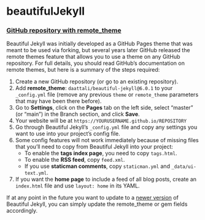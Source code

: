 # beautifulJekyll

### [GitHub repository with remote_theme](https://beautifuljekyll.com/getstarted/#install-steps-hard)

Beautiful Jekyll was initially developed as a GitHub Pages theme that was meant to be used via forking, but several years later GitHub released the remote themes feature that allows you to use a theme on any GitHub repository. For full details, you should read GitHub’s documentation on remote themes, but here is a summary of the steps required:

1. Create a new GitHub repository (or go to an existing repository).
2. Add **remote_theme**: ``daattali/beautiful-jekyll@6.0.1`` to your ``_config.yml`` file (remove any previous ``theme`` or ``remote_theme`` parameters that may have been there before).
3. Go to **Settings**, click on the **Pages** tab on the left side, select “master” (or “main”) in the Branch section, and click **Save**.
4. Your website will be at ``https://YOURUSERNAME.github.io/REPOSITORY``
5. Go through Beautiful Jekyll’s ``_config.yml`` file and copy any settings you want to use into your project’s config file.
6. Some config features will not work immediately because of missing files that you’ll need to copy from Beautiful Jekyll into your project:
    - To enable the **tags index page**, you need to copy ``tags.html``.
    - To enable the **RSS feed**, copy ``feed.xml``.
    - If you use **staticman comments**, copy ``staticman.yml`` and ``_data/ui-text.yml``.
7. If you want the **home page** to include a feed of all blog posts, create an ``index.html`` file and use ``layout: home`` in its YAML.

If at any point in the future you want to update to a [newer version](https://beautifuljekyll.com/updates/) of Beautiful Jekyll, you can simply update the remote_theme or gem fields accordingly.
